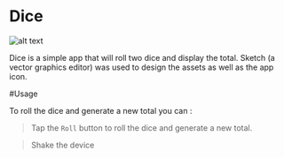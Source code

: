 # Dice

![alt text](https://raw.githubusercontent.com/hirenpateldotnex/Dice/master/Dice%20Screen%20Shot.png)

Dice is a simple app that will roll two dice and display the total. Sketch (a vector graphics editor) was used to design the assets as well as the app icon.

#Usage

 To roll the dice and generate a new total you can :
 > Tap the `Roll` button to roll the dice and generate a new total.
 
 > Shake the device 
